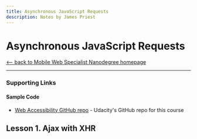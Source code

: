 ```yaml
---
title: Asynchronous JavaScript Requests
description: Notes by James Priest
---
```

<!-- markdownlint-disable MD022 MD024 MD032 -->
<!-- # Mobile Web Specialist Nanodegree -->
# Asynchronous JavaScript Requests

[<-- back to Mobile Web Specialist Nanodegree homepage](../index.html)

---

### Supporting Links
#### Sample Code
- [Web Accessibility GitHub repo](https://github.com/udacity/ud891) - Udacity's GitHub repo for this course

## Lesson 1. Ajax with XHR